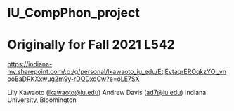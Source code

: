 # IU_CompPhon_project
# Originally for Fall 2021 L542

https://indiana-my.sharepoint.com/:o:/g/personal/lkawaoto_iu_edu/EtjEytaqrEROqkzYOl_vnooBaDRKXxwug2m9y-rDQDxqCw?e=oLE7SX


Lily Kawaoto (lkawaoto@iu.edu)
Andrew Davis (ad7@iu.edu)
Indiana University, Bloomington

